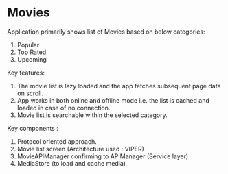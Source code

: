 # Movies

Application primarily shows list of Movies based on below categories:
1. Popular
2. Top Rated
3. Upcoming

Key features:
1. The movie list is lazy loaded and the app fetches subsequent page data on scroll.
2. App works in both online and offline mode i.e. the list is cached and loaded in case of no connection.
3. Movie list is searchable within the selected category.


Key components :
1. Protocol oriented approach.
2. Movie list screen (Architecture used : VIPER)
3. MovieAPIManager confirming to APIManager (Service layer) 
4. MediaStore (to load and cache media)
